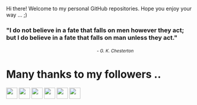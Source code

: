 
Hi there! Welcome to my personal GitHub repositories.
Hope you enjoy your way ... ;)

<!-- UPDATE:START (QUOTES) -->
<h3>"I do not believe in a fate that falls on men however they act; but I do believe in a fate that falls on man unless they act."</h3>
&nbsp&nbsp&nbsp&nbsp&nbsp&nbsp&nbsp&nbsp&nbsp&nbsp&nbsp&nbsp&nbsp&nbsp&nbsp&nbsp&nbsp&nbsp&nbsp&nbsp&nbsp&nbsp&nbsp&nbsp&nbsp&nbsp&nbsp&nbsp&nbsp&nbsp&nbsp&nbsp&nbsp&nbsp&nbsp&nbsp&nbsp&nbsp&nbsp&nbsp&nbsp&nbsp&nbsp&nbsp&nbsp&nbsp&nbsp&nbsp&nbsp&nbsp&nbsp&nbsp&nbsp&nbsp&nbsp&nbsp&nbsp&nbsp&nbsp&nbsp&nbsp&nbsp<small><i>- G. K. Chesterton</i></small>
<!-- UPDATE:END -->

<!-- UPDATE:START (FOLLOWERS) -->
# Many thanks to my followers ..
<a href="https://github.com/CamHenlin" alt="CamHenlin"><img src="https://avatars.githubusercontent.com/u/1225579?v=4" width="30" height="30"/></a> <a href="https://github.com/torrmal" alt="torrmal"><img src="https://avatars.githubusercontent.com/u/5898506?v=4" width="30" height="30"/></a> <a href="https://github.com/afcarvallo" alt="afcarvallo"><img src="https://avatars.githubusercontent.com/u/22074766?v=4" width="30" height="30"/></a> <a href="https://github.com/MafujShikder" alt="MafujShikder"><img src="https://avatars.githubusercontent.com/u/34533694?v=4" width="30" height="30"/></a> <a href="https://github.com/geeksourcecodes" alt="geeksourcecodes"><img src="https://avatars.githubusercontent.com/u/57898683?v=4" width="30" height="30"/></a> <a href="https://github.com/ittybitty8" alt="ittybitty8"><img src="https://avatars.githubusercontent.com/u/80985024?v=4" width="30" height="30"/></a> 
<!-- UPDATE:END -->
<br/>
